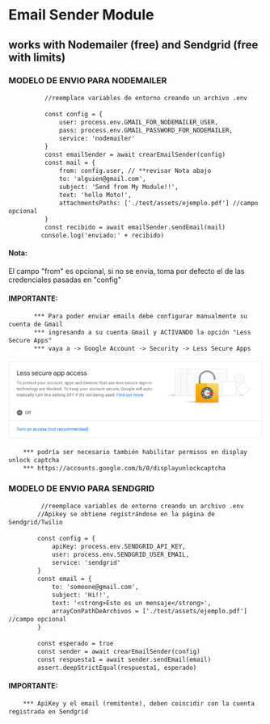 # Email Sender Module

## works with Nodemailer (free) and Sendgrid (free with limits)


### MODELO DE ENVIO PARA NODEMAILER
  ```
            //reemplace variables de entorno creando un archivo .env

            const config = {
                user: process.env.GMAIL_FOR_NODEMAILER_USER,
                pass: process.env.GMAIL_PASSWORD_FOR_NODEMAILER,
                service: 'nodemailer'
            }
            const emailSender = await crearEmailSender(config)
            const mail = {
                from: config.user, // **revisar Nota abajo
                to: 'alguien@gmail.com',
                subject: 'Send from My Module!!',
                text: 'hello Moto!',
                attachmentsPaths: ['./test/assets/ejemplo.pdf'] //campo opcional
            }
            const recibido = await emailSender.sendEmail(mail)
           console.log('enviado:' + recibido)
  ```      
#### Nota:  
El campo "from" es opcional, si no se envía, toma por defecto el de las credenciales pasadas en "config" 

#### IMPORTANTE:
           *** Para poder enviar emails debe configurar manualmente su cuenta de Gmail
           *** ingresando a su cuenta Gmail y ACTIVANDO la opción "Less Secure Apps"
           *** vaya a -> Google Account -> Security -> Less Secure Apps 

![Screenshot](lesssecureapps.png)

        *** podría ser necesario también habilitar permisos en display unlock captcha
        *** https://accounts.google.com/b/0/displayunlockcaptcha
        
### MODELO DE ENVIO PARA SENDGRID
```
         //reemplace variables de entorno creando un archivo .env
        //Apikey se obtiene registrándose en la página de Sendgrid/Twilio

        const config = {
            apiKey: process.env.SENDGRID_API_KEY,
            user: process.env.SENDGRID_USER_EMAIL,
            service: 'sendgrid' 
        }
        const email = {
            to: 'someone@gmail.com',
            subject: 'Hi!!',
            text: '<strong>Esto es un mensaje</strong>',
            arrayConPathDeArchivos = ['./test/assets/ejemplo.pdf'] //campo opcional
        }

        const esperado = true
        const sender = await crearEmailSender(config)
        const respuesta1 = await sender.sendEmail(email)
        assert.deepStrictEqual(respuesta1, esperado)
```
#### IMPORTANTE:
 
        *** ApiKey y el email (remitente), deben coincidir con la cuenta registrada en Sendgrid
